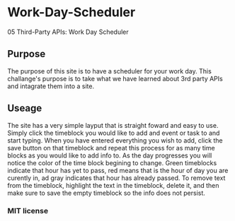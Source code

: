 # Work-Day-Scheduler
05 Third-Party APIs: Work Day Scheduler

## Purpose

The purpose of this site is to have a scheduler for your work day. This challange's purpose is to take what we have learned about 3rd party APIs and intagrate them into a site.

## Useage 

The site has a very simple layput that is straight foward and easy to use. Simply click the timeblock you would like to add and event or task to and start typing. When you have entered everything you wish to add, click the save button on that timeblock and repeat this process for as many time blocks as you would like to add info to. As the day progresses you will notice the color of the time block begining to change. Green timeblocks indicate that hour has yet to pass, red means that is the hour of day you are curently in, ad gray indicates that hour has already passed. To remove text from the timeblock, highlight the text in the timeblock, delete it, and then make sure to save the empty timeblock so the info does not persist.


### MIT license
